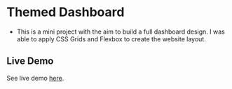 # Themed Dashboard
- This is a mini project with the aim to build a full dashboard design. I was able to apply CSS Grids and Flexbox to create the website layout.

## Live Demo
See live demo [here](https://letsgo12300.github.io/dashboard/).
